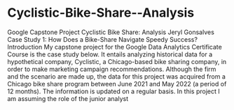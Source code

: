 # Cyclistic-Bike-Share--Analysis
Google Capstone Project
Cyclistic Bike Share: Analysis
 Jeryl Gonsalves
 Case Study 1: How Does a Bike-Share Navigate
 Speedy Success?
 Introduction
 My capstone project for the Google Data Analytics Certificate Course is the case study below. It entails analyzing historical
 data for a hypothetical company, Cyclistic, a Chicago-based bike sharing company, in order to make marketing campaign
 recommendations. Although the firm and the scenario are made up, the data for this project was acquired from a Chicago bike
 share program between June 2021 and May 2022 (a period of 12 months). The information is updated on a regular basis. In
 this project I am assuming the role of the junior analyst
